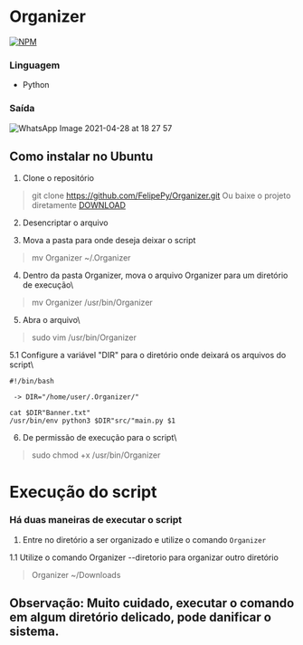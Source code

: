 #	Organizer
[![NPM](https://img.shields.io/github/license/FelipePy/Organizer)](https://github.com/FelipePy/Organizer/blob/master/LICENSE)

### Linguagem
 - Python

### Saída
![WhatsApp Image 2021-04-28 at 18 27 57](https://user-images.githubusercontent.com/60964439/116474909-7d1f0600-a84f-11eb-8256-6cd6101a969f.jpeg)

## Como instalar no Ubuntu
1. Clone o repositório
> git clone https://github.com/FelipePy/Organizer.git
Ou baixe o projeto diretamente
[DOWNLOAD](https://github.com/FelipePy/Organizer.git)

2. Desencriptar o arquivo

3. Mova a pasta para onde deseja deixar o script

> mv Organizer ~/.Organizer

4. Dentro da pasta Organizer, mova o arquivo Organizer para um diretório de execução\
> mv Organizer /usr/bin/Organizer

5. Abra o arquivo\
> sudo vim /usr/bin/Organizer

5.1 Configure a variável "DIR" para o diretório onde deixará os arquivos do script\
```
#!/bin/bash

 -> DIR="/home/user/.Organizer/"

cat $DIR"Banner.txt"
/usr/bin/env python3 $DIR"src/"main.py $1
```

6. De permissão de execução para o script\
> sudo chmod +x /usr/bin/Organizer

# Execução do script
### Há duas maneiras de executar o script

1. Entre no diretório a ser organizado e utilize o comando ```Organizer```

1.1 Utilize o comando Organizer --diretorio para organizar outro diretório
> Organizer ~/Downloads

## Observação: Muito cuidado, executar o comando em algum diretório delicado, pode danificar o sistema.
